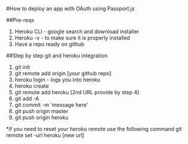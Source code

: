 #How to deploy an app with OAuth using Passport.js

##Pre-reqs
1) Heroku CLI - google search and download installer
2) Heroku -v - to make sure it is properly installed
3) Have a repo ready on github

##Step by step git and heroku integration
1) git init
2) git remote add origin [your github repo]
3) heroku login - logs you into heroku
4) heroku create
5) git remote add heroku [2nd URL provide by step 4]
6) git add -A
7) git commit -m 'message here'
8) git push origin master
9) git push origin heroku

*if you need to reset your heroku remote use the following command
git remote set -url heroku [new url]
